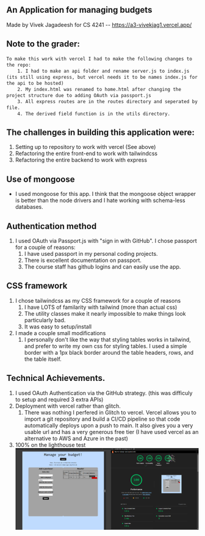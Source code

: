 ## An Application for managing budgets
Made by Vivek Jagadeesh for CS 4241 -- https://a3-vivekjag1.vercel.app/

## Note to the grader: 
    To make this work with vercel I had to make the following changes to the repo: 
        1. I had to make an api folder and rename server.js to index.js (its still using express, but vercel needs it to be names index.js for the api to be hosted)
        2. My index.html was renamed to home.html after changing the project structure due to adding OAuth via passport.js
        3. All express routes are in the routes directory and seperated by file. 
        4. The derived field function is in the utils directory. 

## The challenges in building this application were: 
1. Setting up to repository to work with vercel (See above)
2. Refactoring the entire front-end to work with tailwindcss 
3. Refactoring the entire backend to work with express
## Use of mongoose
- I used mongoose for this app. I think that the mongoose object wrapper is better than the node drivers and I hate working with schema-less databases. 

## Authentication method 
1. I used OAuth via Passport.js with "sign in with GitHub". I chose passport for a couple of reasons: 
    1. I have used passport in my personal coding projects. 
    2. There is excellent documentation on passport.
    3. The course staff has github logins and can easily use the app. 
## CSS framework 
1. I chose tailwindcss as my CSS framework for a couple of reasons 
    1. I have LOTS of familarity with tailwind (more than actual css)
    2. The utility classes make it nearly impossible to make things look particularly bad. 
    3. It was easy to setup/install 
2. I made a couple small modifications 
    1. I personally don't like the way that styling tables works in tailwind, and prefer to write my own css for styling tables. I used a simple border with a 1px black border around the table headers, rows, and the table itself. 

## Technical Achievements.
1. I used OAuth Authentication via the GitHub strategy. (this was difficuly to setup and required 3 extra APIs)
2. Deployment with vercel rather than glitch. 
    1. There was nothing I perfered in Glitch to vercel. Vercel allows you to import a git repository and build a CI/CD pipeline so that code automatically deploys upon a push to main. It also gives you a very usable url and has a very generous free tier (I have used vercel as an alternative to AWS and Azure in the past)
3. 100% on the lighthouse test 
![lighthouse score](image.png)
